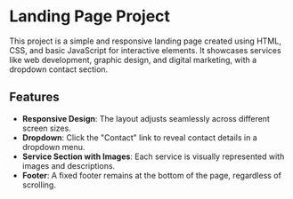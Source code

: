 # Landing Page Project

This project is a simple and responsive landing page created using HTML, CSS, and basic JavaScript for interactive elements. It showcases services like web development, graphic design, and digital marketing, with a dropdown contact section.

## Features

- **Responsive Design**: The layout adjusts seamlessly across different screen sizes.
- **Dropdown**: Click the "Contact" link to reveal contact details in a dropdown menu.
- **Service Section with Images**: Each service is visually represented with images and descriptions.
- **Footer**: A fixed footer remains at the bottom of the page, regardless of scrolling.
